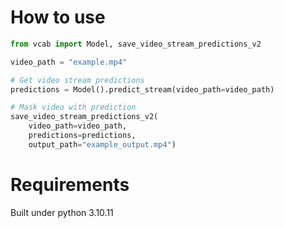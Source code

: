 # How to use
```python
from vcab import Model, save_video_stream_predictions_v2

video_path = "example.mp4"

# Get video stream predictions
predictions = Model().predict_stream(video_path=video_path)

# Mask video with prediction
save_video_stream_predictions_v2(
    video_path=video_path,
    predictions=predictions, 
    output_path="example_output.mp4")
```

# Requirements
Built under python 3.10.11